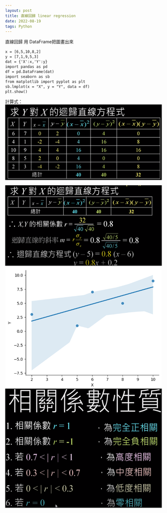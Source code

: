 ```yaml
---
layout: post
title: 直線回歸 linear regression
date: 2022-08-19
tags: Python
---
```


直線回歸 用 DataFrame把圖畫出來

```
x = [6,5,10,8,2]
y = [7,1,9,5,3]
dat = {'X':x,'Y':y}
import pandas as pd
df = pd.DataFrame(dat)
import seaborn as sb
from matplotlib import pyplot as plt
sb.lmplot(x = "X", y = "Y", data = df)
plt.show()
```
計算式：
<img src="/images/posts/regression/1.png">

<img src="/images/posts/regression/2.png">

<img src="/images/posts/regression/3.png">

<img src="/images/posts/regression/4.png">
